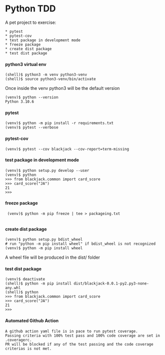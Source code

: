 # Python TDD

A pet project to exercise:

    * pytest
    * pytest-cov
    * test package in development mode
    * freeze package
    * create dist package
    * test dist package


#### python3 virtual env

```shell
(shell)$ python3 -m venv python3-venv
(shell)$ source python3-venv/bin/activate
```
Once inside the venv python3 will be the default version
```
(venv)$ python --version
Python 3.10.6
```

#### pytest

```shell \tiny
(venv)$ python -m pip install -r requirements.txt
(venv)$ pytest --verbose

```

#### pytest-cov

```shell
(venv)$ pytest --cov blackjack --cov-report=term-missing

```

#### test package in development mode

```shell
(venv)$ python setup.py develop --user
(venv)$ python
>>> from blackjack.common import card_score
>>> card_score("JA")
21
>>>

```

#### freeze package
```shell
 (venv)$ python -m pip freeze | tee > packageing.txt
 
 ```

 #### create dist package
 ```shell
 (venv)$ python setup.py bdist_wheel
 # run "python -m pip install wheel" if bdist_wheel is not recognized
 (venv)$ python -m pip install wheel
 ```
 A wheel file will be produced in the dist/ folder

 #### test dist package
 ```shell
 (venv)$ deactivate
 (shell)$ python -m pip install dist/blackjack-0.0.1-py2.py3-none-any.whl
 (shell)$ python
>>> from blackjack.common import card_score
>>> card_score("JA")
21
>>>

```

#### Automated Github Action

    A github action yaml file is in pace to run pytest coverage.
    Passing criteria with 100% test pass and 100% code coverage are set in .coveragerc.
    PR will be blocked if any of the test passing and the code coverage criterias is not met. 